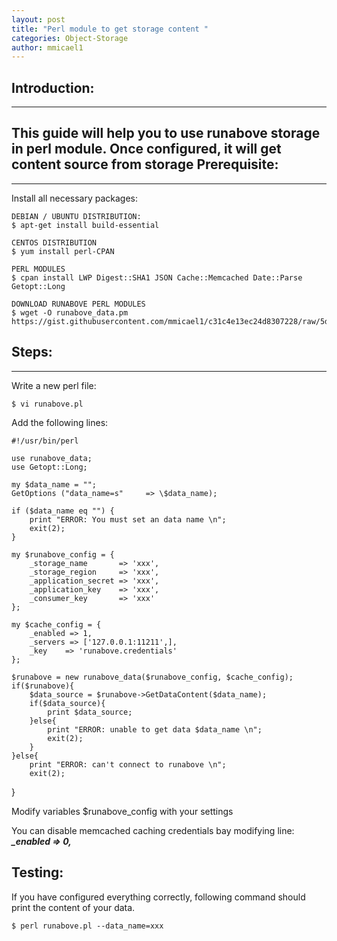 ```yaml
---
layout: post
title: "Perl module to get storage content "
categories: Object-Storage
author: mmicael1
---
```

**Introduction**:
-------------
--------------------------------------
This guide will help you to use runabove storage in perl module. 
Once configured, it will get content source from storage
**Prerequisite:**
-------
-------------------------------------------
Install all necessary packages:
	
	DEBIAN / UBUNTU DISTRIBUTION:
	$ apt-get install build-essential
	
	CENTOS DISTRIBUTION
	$ yum install perl-CPAN
	
	PERL MODULES
	$ cpan install LWP Digest::SHA1 JSON Cache::Memcached Date::Parse Getopt::Long
	
	DOWNLOAD RUNABOVE PERL MODULES
	$ wget -O runabove_data.pm https://gist.githubusercontent.com/mmicael1/c31c4e13ec24d8307228/raw/5de12cd4946920783d899e08e16010d4d474197f/gistfile1.txt

**Steps:**
-------------
--------------------------------------
Write a new perl file:

	$ vi runabove.pl
	
Add the following lines:

	#!/usr/bin/perl

	use runabove_data;
	use Getopt::Long;
	
	my $data_name = "";
	GetOptions ("data_name=s"     => \$data_name);
	              
	if ($data_name eq "") {
		print "ERROR: You must set an data name \n";
		exit(2);
	}
	                   
	my $runabove_config = {
		_storage_name 		=> 'xxx',
		_storage_region 	=> 'xxx',
		_application_secret => 'xxx',
		_application_key 	=> 'xxx',
		_consumer_key 		=> 'xxx'
	}; 
	
	my $cache_config = {
		_enabled => 1,
		_servers => ['127.0.0.1:11211',],
		_key 	=> 'runabove.credentials'	
	};
	
	$runabove = new runabove_data($runabove_config, $cache_config);
	if($runabove){
		$data_source = $runabove->GetDataContent($data_name);
		if($data_source){
			print $data_source;
		}else{
			print "ERROR: unable to get data $data_name \n";
			exit(2);
		}
	}else{
		print "ERROR: can't connect to runabove \n";
		exit(2);
}
	

Modify variables $runabove_config with your settings

You can disable memcached caching credentials bay modifying line: ***_enabled => 0,***


Testing:
--------
If you have configured everything correctly, following command should print the content of your data.

    $ perl runabove.pl --data_name=xxx